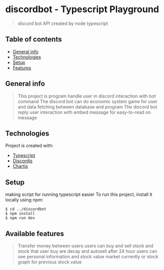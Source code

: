 # discordbot - Typescript Playground
> discord bot API created by node typescript

 ## Table of contents
*   [General info](#general-info)
*   [Technologies](#technologies)
*   [Setup](#setup)
*   [Features](#available-features)

  ## General info
> This project is program handle user in discord interaction with bot command
> The discord bot can do economic system game for user and data fetching between database and program
> The discord bot reply user interaction with embed message for easy-to-read on message

## Technologies
Project is created with:
*   [Typescript](https://vitejs.dev/) 
*   [Discordjs](https://discord.js.org)
*   [Chartjs](https://www.chartjs.org)

## Setup
making script for running typescript easier
To run this project, install it locally using npm:
```
$ cd ../discordbot
$ npm install
$ npm run dev
```

## Available features
> Transfer money between users 
> users can buy and sell stock and stock that user buy are decay and autosell after 24 hour
> users can see personal information and stock value market currently or stock graph for previous stock value
